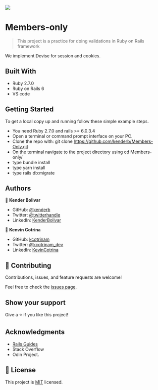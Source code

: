 ![](https://img.shields.io/badge/Microverse-blueviolet)

# Members-only

> This project is a practice for doing validations in Ruby on Rails framework


We implement Devise for session and cookies.

## Built With

- Ruby 2.7.0
- Ruby on Rails 6
- VS code


## Getting Started
To get a local copy up and running follow these simple example steps.

- You need Ruby 2.7.0 and rails >= 6.0.3.4
- Open a terminal or command prompt interface on your PC.
- Clone the repo with: git clone https://github.com/kenderb/Members-Only.git
- On the terminal navigate to the project directory using cd Members-only/
- type bundle install
- type yarn install
- type rails db:migrate


## Authors

👤 **Kender Bolivar**

- GitHub: [@kenderb](https://github.com/ken)
- Twitter: [@twitterhandle](https://twitter.com/KBTarts )
- LinkedIn: [KenderBolivar](https://www.linkedin.com/in/kender-bolivar-1736086b/ )


👤 **Kenvin Cotrina**

- GitHub: [kcotrinam](https://github.com/kcotrinam) 
- Twitter: [@kcotrinam_dev](https://twitter.com/kcotrinam_dev)
- LinkedIn: [KevinCotrina](https://www.linkedin.com/in/kevincotrina/ )

## 🤝 Contributing

Contributions, issues, and feature requests are welcome!

Feel free to check the [issues page](https://github.com/kenderb/Members-Only/issues).

## Show your support

Give a ⭐️ if you like this project!

## Acknowledgments

- [Rails Guides](https://guides.rubyonrails.org/)
- Stack Overflow
- Odin Project.

 ## 📝 License

This project is [MIT](https://github.com/kenderb/Members-Only/blob/only-members-app/LICENSE) licensed.
